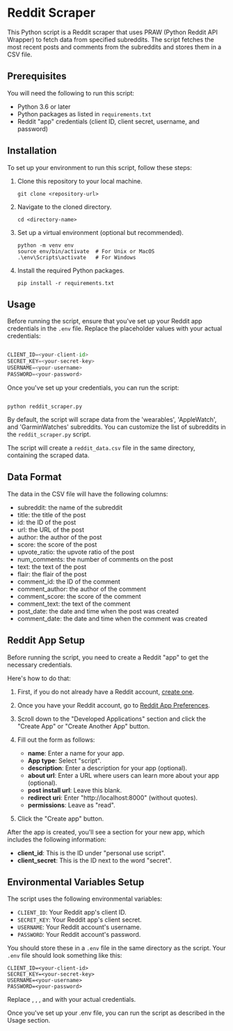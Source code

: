 # Reddit Scraper

This Python script is a Reddit scraper that uses PRAW (Python Reddit API Wrapper) to fetch data from specified subreddits. The script fetches the most recent posts and comments from the subreddits and stores them in a CSV file.

## Prerequisites

You will need the following to run this script:

- Python 3.6 or later
- Python packages as listed in `requirements.txt`
- Reddit "app" credentials (client ID, client secret, username, and password)

## Installation

To set up your environment to run this script, follow these steps:

1. Clone this repository to your local machine.

    ```
    git clone <repository-url>
    ```

2. Navigate to the cloned directory.

    ```
    cd <directory-name>
    ```

3. Set up a virtual environment (optional but recommended).

    ```
    python -m venv env
    source env/bin/activate  # For Unix or MacOS
    .\env\Scripts\activate   # For Windows
    ```

4. Install the required Python packages.

    ```
    pip install -r requirements.txt
    ```

## Usage

Before running the script, ensure that you've set up your Reddit app credentials in the `.env` file. Replace the placeholder values with your actual credentials:


``` python

CLIENT_ID=<your-client-id>
SECRET_KEY=<your-secret-key>
USERNAME=<your-username>
PASSWORD=<your-password>

```


Once you've set up your credentials, you can run the script:

```

python reddit_scraper.py

```


By default, the script will scrape data from the 'wearables', 'AppleWatch', and 'GarminWatches' subreddits. You can customize the list of subreddits in the `reddit_scraper.py` script.

The script will create a `reddit_data.csv` file in the same directory, containing the scraped data.

## Data Format

The data in the CSV file will have the following columns:

- subreddit: the name of the subreddit
- title: the title of the post
- id: the ID of the post
- url: the URL of the post
- author: the author of the post
- score: the score of the post
- upvote_ratio: the upvote ratio of the post
- num_comments: the number of comments on the post
- text: the text of the post
- flair: the flair of the post
- comment_id: the ID of the comment
- comment_author: the author of the comment
- comment_score: the score of the comment
- comment_text: the text of the comment
- post_date: the date and time when the post was created
- comment_date: the date and time when the comment was created


## Reddit App Setup

Before running the script, you need to create a Reddit "app" to get the necessary credentials. 

Here's how to do that:

1. First, if you do not already have a Reddit account, [create one](https://www.reddit.com/register/).

2. Once you have your Reddit account, go to [Reddit App Preferences](https://www.reddit.com/prefs/apps).

3. Scroll down to the "Developed Applications" section and click the "Create App" or "Create Another App" button.

4. Fill out the form as follows:

    - **name**: Enter a name for your app.
    - **App type**: Select "script".
    - **description**: Enter a description for your app (optional).
    - **about url**: Enter a URL where users can learn more about your app (optional).
    - **post install url**: Leave this blank.
    - **redirect uri**: Enter "http://localhost:8000" (without quotes).
    - **permissions**: Leave as "read".

5. Click the "Create app" button.

After the app is created, you'll see a section for your new app, which includes the following information:

- **client_id**: This is the ID under "personal use script".
- **client_secret**: This is the ID next to the word "secret".

## Environmental Variables Setup

The script uses the following environmental variables:

- `CLIENT_ID`: Your Reddit app's client ID.
- `SECRET_KEY`: Your Reddit app's client secret.
- `USERNAME`: Your Reddit account's username.
- `PASSWORD`: Your Reddit account's password.

You should store these in a `.env` file in the same directory as the script. Your `.env` file should look something like this:

```env
CLIENT_ID=<your-client-id>
SECRET_KEY=<your-secret-key>
USERNAME=<your-username>
PASSWORD=<your-password>
```

Replace <your-client-id>, <your-secret-key>, <your-username>, and <your-password> with your actual credentials.

Once you've set up your .env file, you can run the script as described in the Usage section.

